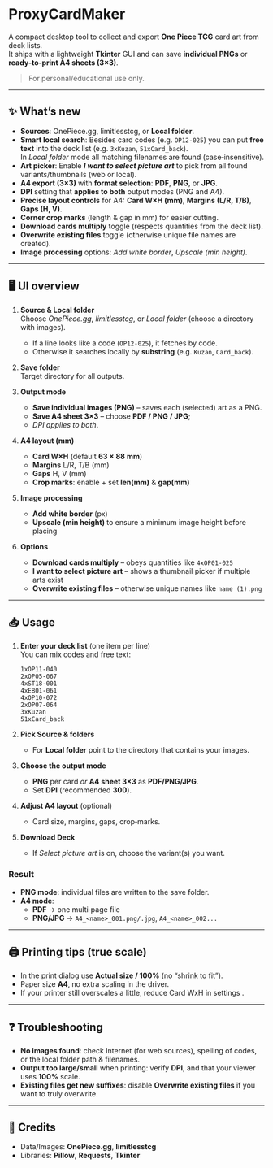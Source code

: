 
# ProxyCardMaker 

A compact desktop tool to collect and export **One Piece TCG** card art from deck lists.  
It ships with a lightweight **Tkinter** GUI and can save **individual PNGs** or **ready‑to‑print A4 sheets (3×3)**.

> For personal/educational use only.

---

## ✨ What’s new

- **Sources**: OnePiece.gg, limitlesstcg, or **Local folder**.
- **Smart local search**: Besides card codes (e.g. `OP12-025`) you can put **free text** into the deck list (e.g. `3xKuzan`, `51xCard_back`).  
  In *Local folder* mode all matching filenames are found (case‑insensitive).
- **Art picker**: Enable *__I want to select picture art__* to pick from all found variants/thumbnails (web or local).
- **A4 export (3×3)** with **format selection**: **PDF**, **PNG**, or **JPG**.
- **DPI** setting that **applies to both** output modes (PNG and A4).
- **Precise layout controls** for A4: **Card W×H (mm)**, **Margins (L/R, T/B)**, **Gaps (H, V)**.
- **Corner crop marks** (length & gap in mm) for easier cutting.
- **Download cards multiply** toggle (respects quantities from the deck list).
- **Overwrite existing files** toggle (otherwise unique file names are created).
- **Image processing** options: *Add white border*, *Upscale (min height)*.

---

## 🖥️ UI overview

1. **Source & Local folder**  
   Choose *OnePiece.gg*, *limitlesstcg*, or *Local folder* (choose a directory with images).  
   - If a line looks like a code (`OP12-025`), it fetches by code.  
   - Otherwise it searches locally by **substring** (e.g. `Kuzan`, `Card_back`).

2. **Save folder**  
   Target directory for all outputs.

3. **Output mode**  
   - **Save individual images (PNG)** – saves each (selected) art as a PNG.  
   - **Save A4 sheet 3×3** – choose **PDF / PNG / JPG**; 
   - *DPI applies to both*.

4. **A4 layout (mm)**  
   - **Card W×H** (default **63 × 88 mm**)  
   - **Margins** L/R, T/B (mm)  
   - **Gaps** H, V (mm)  
   - **Crop marks**: enable + set **len(mm)** & **gap(mm)**

5. **Image processing**  
   - **Add white border** (px)  
   - **Upscale (min height)** to ensure a minimum image height before placing

6. **Options**  
   - **Download cards multiply** – obeys quantities like `4xOP01-025`  
   - **I want to select picture art** – shows a thumbnail picker if multiple arts exist  
   - **Overwrite existing files** – otherwise unique names like `name (1).png`

---

## 📥 Usage

1) **Enter your deck list** (one item per line)  
   You can mix codes and free text:
   ```text
   1xOP11-040
   2xOP05-067
   4xST18-001
   4xEB01-061
   4xOP10-072
   2xOP07-064
   3xKuzan
   51xCard_back
   ```

2) **Pick Source & folders**  
   - For **Local folder** point to the directory that contains your images.

3) **Choose the output mode**  
   - **PNG** per card *or* **A4 sheet 3×3** as **PDF/PNG/JPG**.  
   - Set **DPI** (recommended **300**).

4) **Adjust A4 layout** (optional)  
   - Card size, margins, gaps, crop‑marks.

5) **Download Deck**  
   - If *Select picture art* is on, choose the variant(s) you want.

### Result
- **PNG mode**: individual files are written to the save folder.  
- **A4 mode**:  
  - **PDF** → one multi‑page file  
  - **PNG/JPG** → `A4_<name>_001.png/.jpg`, `A4_<name>_002...`

---

## 🖨️ Printing tips (true scale)

- In the print dialog use **Actual size / 100%** (no “shrink to fit”).  
- Paper size **A4**, no extra scaling in the driver.  
- If your printer still overscales a little, reduce Card WxH in settings .

----

## ❓ Troubleshooting

- **No images found**: check Internet (for web sources), spelling of codes, or the local folder path & filenames.  
- **Output too large/small** when printing: verify **DPI**, and that your viewer uses **100%** scale.  
- **Existing files get new suffixes**: disable **Overwrite existing files** if you want to truly overwrite.

---



## 🙏 Credits
- Data/Images: **OnePiece.gg**, **limitlesstcg**  
- Libraries: **Pillow**, **Requests**, **Tkinter**
